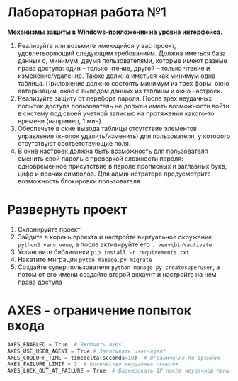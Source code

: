 <h1>Лабораторная работа №1</h1>

<b>
Механизмы защиты в Windows-приложении на уровне интерфейса. 
</b>

1.	Реализуйте или возьмите имеющийся у вас проект, удовлетворяющий следующим требованиям. Должна иметься база данных с, минимум, двумя пользователями, которые имеют разные права доступа: один – только чтение, другой – только чтение и изменение/удаление. Также должна иметься как минимум одна таблица. Приложение должно состоять минимум из трех форм: окно авторизации, окно с выводом данных из таблицы и окно настроек.
2.	Реализуйте защиту от перебора пароля. После трех неудачных попыток доступа пользователь не должен иметь возможности войти в систему под своей учетной записью на протяжении какого-то времени (например, 1 мин).
3.	Обеспечьте в окне вывода таблицы отсутствие элементов управления (кнопок удалить/изменить) для пользователя, у которого отсутствуют соответствующие поля.
4.	В окне настроек должна быть возможность для пользователя сменить свой пароль с проверкой сложности пароля: одновременное присутствие в пароле прописных и заглавных букв, цифр и прочих символов. Для администратора предусмотрите возможность блокировки пользователя.


<h1>Развернуть проект</h1>

1. Склонируйте проект 
2. Зайдите в корень проекта и настройте виртуальное окружение `python3 venv venv`, а после активируйте его `. venv\bin\activate`
3. Установите библиотеки `pip install -r requirements.txt`
4. Накатите миграции `pyton manage.py migrate`
5. Создайте супер пользователя `python manage.py createsuperuser`, а потом от его имени создайте второй аккаунт и настройте на нем права доступа

<h1>AXES - ограничение попыток входа</h1>

```python
AXES_ENABLED = True  # Включить axes
AXES_USE_USER_AGENT = True # Записывать user-agent
AXES_COOLOFF_TIME = timedelta(seconds=10)  # Ограничение по времени
AXES_FAILURE_LIMIT = 3  # Количество неудачных попыток
AXES_LOCK_OUT_AT_FAILURE = True  # Блокировать IP после неудачной попытки входа
```